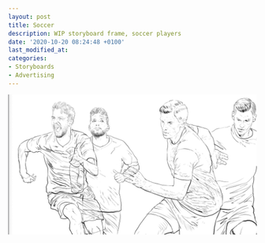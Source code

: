 ```yaml
---
layout: post
title: Soccer
description: WIP storyboard frame, soccer players
date: '2020-10-20 08:24:48 +0100'
last_modified_at:
categories:
- Storyboards
- Advertising
---
```

![WIP storyboard frame, soccer players](/images/football-players.png)